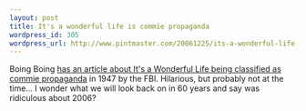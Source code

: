 ```yaml
--- 
layout: post
title: It's a wonderful life is commie propaganda
wordpress_id: 305
wordpress_url: http://www.pintmaster.com/20061225/its-a-wonderful-life-is-commie-propaganda/
---
```

Boing Boing <a href="http://www.boingboing.net/2006/12/24/old_fbi_memo_its_a_w.html">has an article about It's a Wonderful Life being classified as commie propaganda</a> in 1947 by the FBI. Hilarious, but probably not at the time... I wonder what we will look back on in 60 years and say was ridiculous about 2006? 
